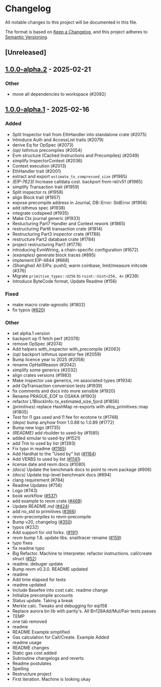 # Changelog

All notable changes to this project will be documented in this file.

The format is based on [Keep a Changelog](https://keepachangelog.com/en/1.0.0/),
and this project adheres to [Semantic Versioning](https://semver.org/spec/v2.0.0.html).

## [Unreleased]

## [1.0.0-alpha.2](https://github.com/bluealloy/revm/compare/revm-optimism-v1.0.0-alpha.1...revm-optimism-v1.0.0-alpha.2) - 2025-02-21

### Other

- move all dependencies to workspace (#2092)

## [1.0.0-alpha.1](https://github.com/bluealloy/revm/releases/tag/revm-optimism-v1.0.0-alpha.1) - 2025-02-16

### Added

- Split Inspector trait from EthHandler into standalone crate (#2075)
- Introduce Auth and AccessList traits (#2079)
- derive Eq for OpSpec (#2073)
- *(op)* Isthmus precompiles (#2054)
- Evm structure (Cached Instructions and Precompiles) (#2049)
- simplify InspectorContext (#2036)
- Context execution (#2013)
- EthHandler trait (#2001)
- extract and export `estimate_tx_compressed_size` (#1985)
- *(EIP-7623)* Increase calldata cost. backport from rel/v51 (#1965)
- simplify Transaction trait (#1959)
- Split inspector.rs (#1958)
- align Block trait (#1957)
- expose precompile address in Journal, DB::Error: StdError (#1956)
- add isthmus spec (#1938)
- integrate codspeed (#1935)
- Make Ctx journal generic (#1933)
- Restucturing Part7 Handler and Context rework (#1865)
- restructuring Part6 transaction crate (#1814)
- Restructuring Part3 inspector crate (#1788)
- restructure Part2 database crate (#1784)
- project restructuring Part1 (#1776)
- introducing EvmWiring, a chain-specific configuration (#1672)
- *(examples)* generate block traces (#895)
- implement EIP-4844 (#668)
- *(Shanghai)* All EIPs: push0, warm coinbase, limit/measure initcode (#376)
- Migrate `primitive_types::U256` to `ruint::Uint<256, 4>` (#239)
- Introduce ByteCode format, Update Readme (#156)

### Fixed

- make macro crate-agnostic (#1802)
- fix typos ([#620](https://github.com/bluealloy/revm/pull/620))

### Other

- set alpha.1 version
- backport op l1 fetch perf (#2076)
- remove OpSpec (#2074)
- Add helpers with_inspector with_precompile (#2063)
- *(op)* backport isthmus operator fee (#2059)
- Bump licence year to 2025 (#2058)
- rename OpHaltReason (#2042)
- simplify some generics (#2032)
- align crates versions (#1983)
- Make inspector use generics, rm associated types (#1934)
- add OpTransaction conversion tests (#1939)
- fix comments and docs into more sensible (#1920)
- Rename PRAGUE_EOF to OSAKA (#1903)
- refactor L1BlockInfo::tx_estimated_size_fjord (#1856)
- *(primitives)* replace HashMap re-exports with alloy_primitives::map (#1805)
- Test for l1 gas used and l1 fee for ecotone tx (#1748)
- *(deps)* bump anyhow from 1.0.88 to 1.0.89 (#1772)
- Bump new logo (#1735)
- *(README)* add rbuilder to used-by (#1585)
- added simular to used-by (#1521)
- add Trin to used by list (#1393)
- Fix typo in readme ([#1185](https://github.com/bluealloy/revm/pull/1185))
- Add Hardhat to the "Used by" list ([#1164](https://github.com/bluealloy/revm/pull/1164))
- Add VERBS to used by list ([#1141](https://github.com/bluealloy/revm/pull/1141))
- license date and revm docs (#1080)
- *(docs)* Update the benchmark docs to point to revm package (#906)
- *(docs)* Update top-level benchmark docs (#894)
- clang requirement (#784)
- Readme Updates (#756)
- Logo (#743)
- book workflow ([#537](https://github.com/bluealloy/revm/pull/537))
- add example to revm crate ([#468](https://github.com/bluealloy/revm/pull/468))
- Update README.md ([#424](https://github.com/bluealloy/revm/pull/424))
- add no_std to primitives ([#366](https://github.com/bluealloy/revm/pull/366))
- revm-precompiles to revm-precompile
- Bump v20, changelog ([#350](https://github.com/bluealloy/revm/pull/350))
- typos (#232)
- Add support for old forks. ([#191](https://github.com/bluealloy/revm/pull/191))
- revm bump 1.8. update libs. snailtracer rename ([#159](https://github.com/bluealloy/revm/pull/159))
- typo fixes
- fix readme typo
- Big Refactor. Machine to Interpreter. refactor instructions. call/create struct ([#52](https://github.com/bluealloy/revm/pull/52))
- readme. debuger update
- Bump revm v0.3.0. README updated
- readme
- Add time elapsed for tests
- readme updated
- Include Basefee into cost calc. readme change
- Initialize precompile accounts
- Status update. Taking a break
- Merkle calc. Tweaks and debugging for eip158
- Replace aurora bn lib with parity's. All Bn128Add/Mul/Pair tests passes
- TEMP
- one tab removed
- readme
- README Example simplified
- Gas calculation for Call/Create. Example Added
- readme usage
- README changes
- Static gas cost added
- Subroutine changelogs and reverts
- Readme postulates
- Spelling
- Restructure project
- First iteration. Machine is looking okay
